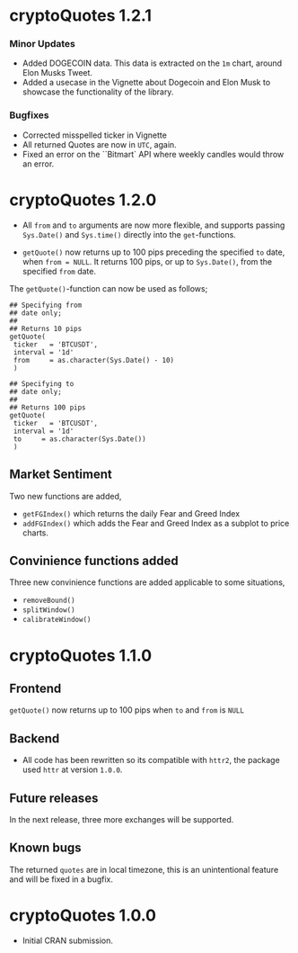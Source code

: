 # cryptoQuotes 1.2.1

### Minor Updates

* Added DOGECOIN data. This data is extracted on the `1m` chart, around Elon Musks Tweet.
* Added a usecase in the Vignette about Dogecoin and Elon Musk to showcase the functionality of the library.

### Bugfixes

* Corrected misspelled ticker in Vignette 
* All returned Quotes are now in `UTC`, again.
* Fixed an error on the ``Bitmart` API where weekly candles would throw an error.

# cryptoQuotes 1.2.0

* All `from` and `to` arguments are now more flexible, and supports passing `Sys.Date()` and `Sys.time()` directly into the `get`-functions.

* `getQuote()` now returns up to 100 pips preceding the specified `to` date, when `from = NULL`. It returns 100 pips, or up to `Sys.Date()`, from the specified `from` date.

The `getQuote()`-function can now be used as follows;

```
## Specifying from
## date only;
##
## Returns 10 pips
getQuote(
 ticker   = 'BTCUSDT',
 interval = '1d'
 from     = as.character(Sys.Date() - 10)
 )
```

```
## Specifying to
## date only;
##
## Returns 100 pips
getQuote(
 ticker   = 'BTCUSDT',
 interval = '1d'
 to     = as.character(Sys.Date())
 )
```

## Market Sentiment

Two new functions are added,

* `getFGIndex()` which returns the daily Fear and Greed Index
* `addFGIndex()` which adds the Fear and Greed Index as a subplot to price charts.

## Convinience functions added

Three new convinience functions are added applicable to some situations,

* `removeBound()`
* `splitWindow()`
* `calibrateWindow()`

# cryptoQuotes 1.1.0

## Frontend

`getQuote()` now returns up to 100 pips when `to` and `from` is `NULL`

## Backend

* All code has been rewritten so its compatible with `httr2`, the package used `httr` at version `1.0.0`.

## Future releases

In the next release, three more exchanges will be supported. 

## Known bugs

The returned `quotes` are in local timezone, this is an unintentional feature and will be fixed in a bugfix.


# cryptoQuotes 1.0.0

* Initial CRAN submission.
